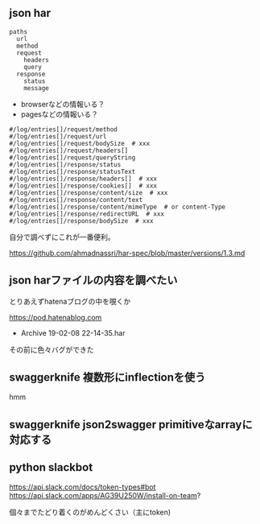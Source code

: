 ## json har

```
paths
  url
  method
  request
    headers
    query
  response
    status
    message
```

- browserなどの情報いる？
- pagesなどの情報いる？

```
#/log/entries[]/request/method
#/log/entries[]/request/url
#/log/entries[]/request/bodySize  # xxx
#/log/entries[]/request/headers[]
#/log/entries[]/request/queryString
#/log/entries[]/response/status
#/log/entries[]/response/statusText
#/log/entries[]/response/headers[]  # xxx
#/log/entries[]/response/cookies[]  # xxx
#/log/entries[]/response/content/size  # xxx
#/log/entries[]/response/content/text
#/log/entries[]/response/content/mimeType  # or content-Type
#/log/entries[]/response/redirectURL  # xxx
#/log/entries[]/response/bodySize  # xxx
```

自分で調べずにこれが一番便利。

https://github.com/ahmadnassri/har-spec/blob/master/versions/1.3.md

## json harファイルの内容を調べたい

とりあえずhatenaブログの中を覗くか

https://pod.hatenablog.com

- Archive 19-02-08 22-14-35.har

その前に色々バグができた

## swaggerknife 複数形にinflectionを使う

hmm

## swaggerknife json2swagger primitiveなarrayに対応する

## python slackbot

https://api.slack.com/docs/token-types#bot
https://api.slack.com/apps/AG39U250W/install-on-team?

個々までたどり着くのがめんどくさい（主にtoken)

